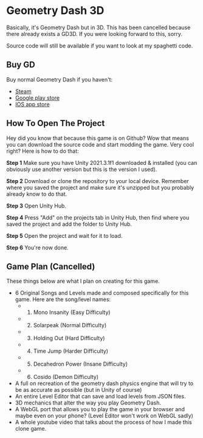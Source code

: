 # Geometry Dash 3D
Basically, it's Geometry Dash but in 3D.
This has been cancelled because there already exists a GD3D.
If you were looking forward to this, sorry.

Source code will still be available if you want to look at my spaghetti code.

## Buy GD
Buy normal Geometry Dash if you haven't:
- [Steam](https://store.steampowered.com/app/322170/Geometry_Dash/)
- [Google play store](https://play.google.com/store/apps/details?id=com.robtopx.geometryjump&hl=en_GB&gl=US)
- [IOS app store](https://apps.apple.com/us/app/geometry-dash/id625334537)

## How To Open The Project
Hey did you know that because this game is on Github? Wow that means you can download the source code and start modding the game. Very cool right?
Here is how to do that:

**Step 1**
Make sure you have Unity 2021.3.1f1 downloaded & installed (you can obviously use another version but this is the version I used).

**Step 2**
Download or clone the repository to your local device. Remember where you saved the project and make sure it's unzipped but you probably already know to do that.

**Step 3**
Open Unity Hub.

**Step 4**
Press "Add" on the projects tab in Unity Hub, then find where you saved the project and add the folder to Unity Hub.

**Step 5**
Open the project and wait for it to load.

**Step 6**
You're now done.

## Game Plan (Cancelled)
These things below are what I plan on creating for this game.
- 6 Original Songs and Levels made and composed specifically for this game. Here are the song/level names:
   - 1. Mono Insanity (Easy Difficulty)
   - 2. Solarpeak (Normal Difficulty)
   - 3. Holding Out (Hard Difficulty)
   - 4. Time Jump (Harder Difficulty)
   - 5. Decahedron Power (Insane Difficulty)
   - 6. Cosido (Demon Difficulty)
- A full on recreation of the geometry dash physics engine that will try to be as accurate as possible (but in Unity of course)
- An entire Level Editor that can save and load levels from JSON files.
- 3D mechanics that alter the way you play Geometry Dash.
- A WebGL port that allows you to play the game in your browser and maybe even on your phone? (Level Editor won't work on WebGL sadly)
- A whole youtube video that talks about the process of how I made this clone game.
